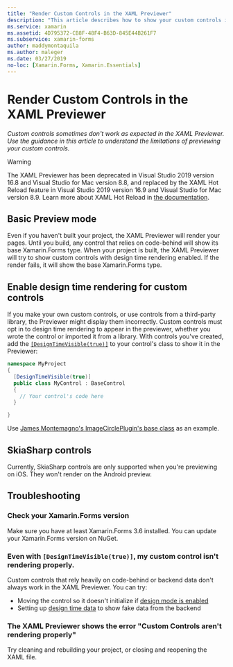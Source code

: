 ```yaml
---
title: "Render Custom Controls in the XAML Previewer"
description: "This article describes how to show your custom controls in the XAML Previewer."
ms.service: xamarin
ms.assetid: 4D795372-CB8F-48F4-B63D-845E44B261F7
ms.subservice: xamarin-forms
author: maddymontaquila
ms.author: maleger
ms.date: 03/27/2019
no-loc: [Xamarin.Forms, Xamarin.Essentials]
---
```


# Render Custom Controls in the XAML Previewer

_Custom controls sometimes don't work as expected in the XAML Previewer. Use the guidance in this article to understand the limitations of previewing your custom controls._

> [!WARNING]
> The XAML Previewer has been deprecated in Visual Studio 2019 version 16.8 and Visual Studio for Mac version 8.8, and 
> replaced by the XAML Hot Reload feature in Visual Studio 2019 version 16.9 and Visual Studio for Mac version 8.9.
> Learn more about XAML Hot Reload in [the documentation](~/xamarin-forms/xaml/hot-reload.md).
## Basic Preview mode

Even if you haven't built your project, the XAML Previewer will render your pages. Until you build, any control that relies on code-behind will show its base Xamarin.Forms type. When your project is built, the XAML Previewer will try to show custom controls with design time rendering enabled. If the render fails, it will show the base Xamarin.Forms type.

## Enable design time rendering for custom controls

If you make your own custom controls, or use controls from a third-party library, the Previewer might display them incorrectly. Custom controls must opt in to design time rendering to appear in the previewer, whether you wrote the control or imported it from a library. With controls you've created, add the [`[DesignTimeVisible(true)]`](xref:System.ComponentModel.DesignTimeVisibleAttribute) to your control's class to show it in the Previewer:

```csharp
namespace MyProject
{
  [DesignTimeVisible(true)]
  public class MyControl : BaseControl
  {
    // Your control's code here
  }

}
```

Use [James Montemagno's ImageCirclePlugin's base class](https://github.com/jamesmontemagno/ImageCirclePlugin/blob/master/src/ImageCircle/CircleImage.shared.cs) as an example.

## SkiaSharp controls

Currently, SkiaSharp controls are only supported when you're previewing on iOS. They won't render on the Android preview.

## Troubleshooting

### Check your Xamarin.Forms version
Make sure you have at least Xamarin.Forms 3.6 installed. You can update your Xamarin.Forms version on NuGet.

### Even with `[DesignTimeVisible(true)]`, my custom control isn't rendering properly.
Custom controls that rely heavily on code-behind or backend data don't always work in the XAML Previewer. You can try:

* Moving the control so it doesn't initialize if [design mode is enabled](index.md#detect-design-mode)
* Setting up [design time data](design-time-data.md) to show fake data from the backend

### The XAML Previewer shows the error "Custom Controls aren't rendering properly"
Try cleaning and rebuilding your project, or closing and reopening the XAML file.
